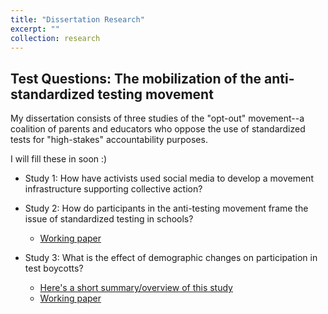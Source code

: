 ```yaml
---
title: "Dissertation Research"
excerpt: ""
collection: research
---
```


## Test Questions: The mobilization of the anti-standardized testing movement

My dissertation consists of three studies of the "opt-out" movement--a coalition of parents and educators who oppose the use of standardized tests for "high-stakes" accountability purposes.

I will fill these in soon :)

- Study 1: How have activists used social media to develop a movement infrastructure supporting collective action?

- Study 2: How do participants in the anti-testing movement frame the issue of standardized testing in schools?
    - [Working paper](http://ramorel.github.io/files/study2_working_paper.pdf)

- Study 3: What is the effect of demographic changes on participation in test boycotts?
    - [Here's a short summary/overview of this study](https://ramorel.github.io/dissertation_3)
    - [Working paper](http://ramorel.github.io/files/study3_working_paper.pdf)
